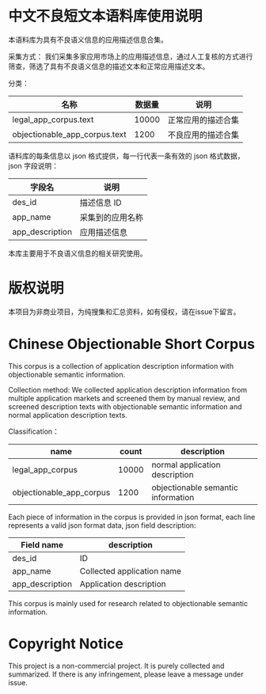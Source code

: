# 中文不良短文本语料库使用说明

本语料库为具有不良语义信息的应用描述信息合集。

采集方式：
我们采集多家应用市场上的应用描述信息，通过人工复核的方式进行筛查，筛选了具有不良语义信息的描述文本和正常应用描述文本。

分类：

| 名称 |  数据量 | 说明 |
| --- |  --- | --- | 
| legal_app_corpus.text |  10000  | 正常应用的描述合集 |
| objectionable_app_corpus.text |  1200  | 不良应用的描述合集 |

语料库的每条信息以 json 格式提供，每一行代表一条有效的 json 格式数据，json 字段说明：

| 字段名 |  说明 |
| --- |  --- | 
| des_id |  描述信息 ID |
| app_name |  采集到的应用名称 |
| app_description |  应用描述信息 |


本库主要用于不良语义信息的相关研究使用。

# 版权说明
本项目为非商业项目，为纯搜集和汇总资料，如有侵权，请在issue下留言。

# Chinese Objectionable Short Corpus 
This corpus is a collection of application description information with objectionable semantic information.

Collection method:
We collected application description information from multiple application markets and screened them by manual review, and screened description texts with objectionable semantic information and normal application description texts.

Classification：

| name |  count | description |
| --- |  --- | --- | 
| legal_app_corpus |  10000  | normal application description |
| objectionable_app_corpus |  1200  | objectionable semantic information |

Each piece of information in the corpus is provided in json format, each line represents a valid json format data, json field description: 

| Field name |  description |
| --- |  --- | 
| des_id |  ID |
| app_name |  Collected application name |
| app_description |  Application description |

This corpus is mainly used for research related to objectionable semantic information.

# Copyright Notice

This project is a non-commercial project. It is purely collected and summarized. If there is any infringement, please leave a message under issue.
